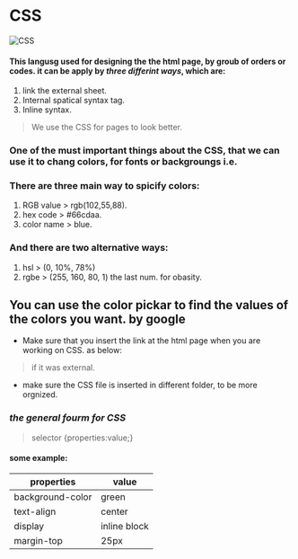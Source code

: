 # CSS

![CSS](https://www.tutorialrepublic.com/lib/images/css-illustration.png)
#### This langusg used for designing the the html page, by groub of orders or codes. it can be apply by _three differint ways_, which are:
1. link the external sheet.
2. Internal spatical syntax tag.
3. Inline syntax.

> We use the CSS for pages to look better.

### One of the must important things about the CSS, that we can use it to chang colors, for fonts or backgroungs i.e.

### There are three main way to spicify colors:
1. RGB value > rgb(102,55,88).
2. hex code > #66cdaa.
3. color name > blue.

### And there are two alternative ways:
1. hsl > (0, 10%, 78%)
2. rgbe > (255, 160, 80, 1) the last num. for obasity.

## You can use the color pickar to find the values of the colors you want. by google

* Make sure that you insert the link at the html page when you are working on CSS. as below:
> <Link rel="stylesheet" href="the folder name/the name of the sheet"> if it was external.
* make sure the CSS file is inserted in different folder, to be more orgnized.

### *the general fourm for CSS*
> selector {properties:value;}

#### some example:
properties|value
----------|-----
background-color|green
text-align|center
display|inline block
margin-top|25px
